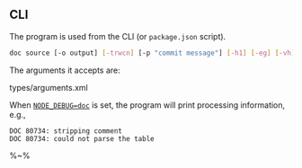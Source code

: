 ## CLI

The program is used from the CLI (or `package.json` script).

```sh
doc source [-o output] [-trwcn] [-p "commit message"] [-h1] [-eg] [-vh]
```

The arguments it accepts are:

<argufy>types/arguments.xml</argufy>

When [`NODE_DEBUG=doc`](t) is set, the program will print processing information, e.g.,

```
DOC 80734: stripping comment
DOC 80734: could not parse the table
```

%~%